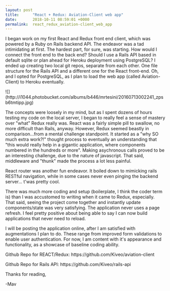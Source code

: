 ```yaml
---
layout: post
title:      "React + Redux: Aviation-Client web app"
date:       2018-10-11 08:59:01 +0000
permalink:  react_redux_aviation-client_web_app
---
```



<p>I began work on my first React and Redux front end client, which was powered by a Ruby on Rails backend API. The endeavor was a tad intimidating at first. The hardest part, for sure, was starting. How would I connect the front end to the back end? Should I use a Rails API based in default sqlite or plan ahead for Heroku deployment using PostgreSQL? I ended up creating two local git repos, separate from each other. One file structure for the Rails API and a different one for the React front-end. Oh, and I opted for PostgreSQL, as I plan to load the web app (called Aviation-Client) to Heroku eventually.</p>
![](http://i1044.photobucket.com/albums/b446/mrtesini/20160713002241_zpsb6tmtipp.jpg)
<p>The concepts were loosely in my mind, but as I spent dozens of hours testing my code on the local server, I began to really feel a sense of mastery over "what" Redux really was. React was a fairly simple pill to swallow, no more difficult than Rails, anyway. However, Redux seemed beastly in comparison...from a mental challenge standpoint. It started as a "why SO much extra work?!" thought process to eventually an understanding that "this would really help in a gigantic application, where components numbered in the hundreds or more". Making asychronous calls proved to be an interesting challenge, due to the nature of javascript. That said, middleware and "thunk" made the process a lot less painful.</p>

<p>React router was another fun endeavor. It boiled down to mimicking rails RESTful navigation, while in some cases never even pinging the backend server... t'was pretty cool.</p>

<p>There was much more coding and setup (boilerplate, I think the coder term is) than I was accustomed to writing when it came to Redux, especially. That said, seeing the project come together and instantly update components/state was very satisfying. The application never uses a page refresh. I feel pretty positive about being able to say I can now build applications that never need to reload.</p>

<p>I will be posting the application online, after I am satisfied with  augmentations I plan to do. These range from improved form validations to enable user authentication. For now, I am content with it's appearance and functionality, as a showcase of baseline coding ability.</p>

<p>Github Repo for REACT/Redux: https://github.com/Kiveo/aviation-client </p>
<p>Github Repo for Rails API: https://github.com/Kiveo/rails-api </p>
 
<p>Thanks for reading, </p>
<p>  -Mav </p>
